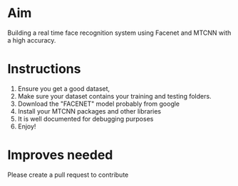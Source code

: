 # Aim
Building a real time face recognition system using Facenet and MTCNN with a high accuracy.


# Instructions
1. Ensure you get a good dataset, 
2. Make sure your dataset contains your training and testing folders.
3. Download the "FACENET" model probably from google
4. Install your MTCNN packages and other libraries
5. It is well documented for debugging purposes
5. Enjoy!

# Improves needed
Please create a pull request to contribute 
